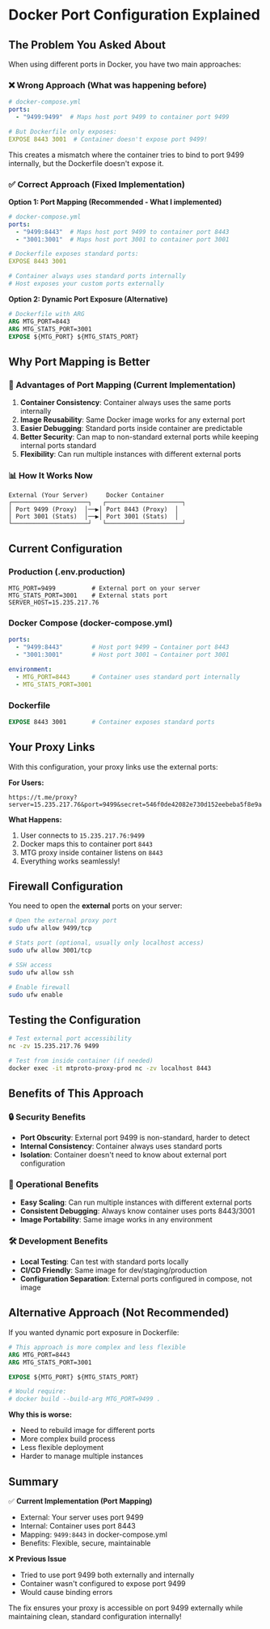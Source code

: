 # Docker Port Configuration Explained

## The Problem You Asked About

When using different ports in Docker, you have two main approaches:

### ❌ Wrong Approach (What was happening before)
```yaml
# docker-compose.yml
ports:
  - "9499:9499"  # Maps host port 9499 to container port 9499

# But Dockerfile only exposes:
EXPOSE 8443 3001  # Container doesn't expose port 9499!
```

This creates a mismatch where the container tries to bind to port 9499 internally, but the Dockerfile doesn't expose it.

### ✅ Correct Approach (Fixed Implementation)

**Option 1: Port Mapping (Recommended - What I implemented)**
```yaml
# docker-compose.yml
ports:
  - "9499:8443"  # Maps host port 9499 to container port 8443
  - "3001:3001"  # Maps host port 3001 to container port 3001

# Dockerfile exposes standard ports:
EXPOSE 8443 3001

# Container always uses standard ports internally
# Host exposes your custom ports externally
```

**Option 2: Dynamic Port Exposure (Alternative)**
```dockerfile
# Dockerfile with ARG
ARG MTG_PORT=8443
ARG MTG_STATS_PORT=3001
EXPOSE ${MTG_PORT} ${MTG_STATS_PORT}
```

## Why Port Mapping is Better

### 🎯 Advantages of Port Mapping (Current Implementation)

1. **Container Consistency**: Container always uses the same ports internally
2. **Image Reusability**: Same Docker image works for any external port
3. **Easier Debugging**: Standard ports inside container are predictable
4. **Better Security**: Can map to non-standard external ports while keeping internal ports standard
5. **Flexibility**: Can run multiple instances with different external ports

### 📊 How It Works Now

```
External (Your Server)     Docker Container
┌─────────────────────┐   ┌─────────────────────┐
│ Port 9499 (Proxy)  │──▶│ Port 8443 (Proxy)  │
│ Port 3001 (Stats)  │──▶│ Port 3001 (Stats)  │
└─────────────────────┘   └─────────────────────┘
```

## Current Configuration

### Production (.env.production)
```env
MTG_PORT=9499          # External port on your server
MTG_STATS_PORT=3001    # External stats port
SERVER_HOST=15.235.217.76
```

### Docker Compose (docker-compose.yml)
```yaml
ports:
  - "9499:8443"        # Host port 9499 → Container port 8443
  - "3001:3001"        # Host port 3001 → Container port 3001

environment:
  - MTG_PORT=8443      # Container uses standard port internally
  - MTG_STATS_PORT=3001
```

### Dockerfile
```dockerfile
EXPOSE 8443 3001       # Container exposes standard ports
```

## Your Proxy Links

With this configuration, your proxy links use the external ports:

**For Users:**
```
https://t.me/proxy?server=15.235.217.76&port=9499&secret=546f0de42082e730d152eebeba5f8e9a
```

**What Happens:**
1. User connects to `15.235.217.76:9499`
2. Docker maps this to container port `8443`
3. MTG proxy inside container listens on `8443`
4. Everything works seamlessly!

## Firewall Configuration

You need to open the **external** ports on your server:

```bash
# Open the external proxy port
sudo ufw allow 9499/tcp

# Stats port (optional, usually only localhost access)
sudo ufw allow 3001/tcp

# SSH access
sudo ufw allow ssh

# Enable firewall
sudo ufw enable
```

## Testing the Configuration

```bash
# Test external port accessibility
nc -zv 15.235.217.76 9499

# Test from inside container (if needed)
docker exec -it mtproto-proxy-prod nc -zv localhost 8443
```

## Benefits of This Approach

### 🔒 Security Benefits
- **Port Obscurity**: External port 9499 is non-standard, harder to detect
- **Internal Consistency**: Container always uses standard ports
- **Isolation**: Container doesn't need to know about external port configuration

### 🚀 Operational Benefits
- **Easy Scaling**: Can run multiple instances with different external ports
- **Consistent Debugging**: Always know container uses ports 8443/3001
- **Image Portability**: Same image works in any environment

### 🛠️ Development Benefits
- **Local Testing**: Can test with standard ports locally
- **CI/CD Friendly**: Same image for dev/staging/production
- **Configuration Separation**: External ports configured in compose, not image

## Alternative Approach (Not Recommended)

If you wanted dynamic port exposure in Dockerfile:

```dockerfile
# This approach is more complex and less flexible
ARG MTG_PORT=8443
ARG MTG_STATS_PORT=3001

EXPOSE ${MTG_PORT} ${MTG_STATS_PORT}

# Would require:
# docker build --build-arg MTG_PORT=9499 .
```

**Why this is worse:**
- Need to rebuild image for different ports
- More complex build process
- Less flexible deployment
- Harder to manage multiple instances

## Summary

✅ **Current Implementation (Port Mapping)**
- External: Your server uses port 9499
- Internal: Container uses port 8443
- Mapping: `9499:8443` in docker-compose.yml
- Benefits: Flexible, secure, maintainable

❌ **Previous Issue**
- Tried to use port 9499 both externally and internally
- Container wasn't configured to expose port 9499
- Would cause binding errors

The fix ensures your proxy is accessible on port 9499 externally while maintaining clean, standard configuration internally!
